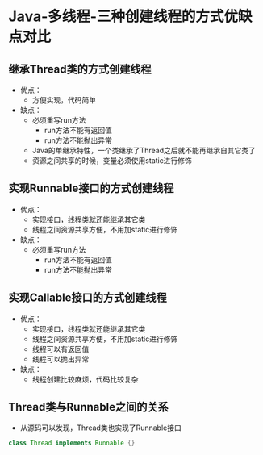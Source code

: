 # Java-多线程-三种创建线程的方式优缺点对比

## 继承Thread类的方式创建线程

- 优点：
  - 方便实现，代码简单
- 缺点：
  - 必须重写run方法
    - run方法不能有返回值
    - run方法不能抛出异常
  - Java的单继承特性，一个类继承了Thread之后就不能再继承自其它类了
  - 资源之间共享的时候，变量必须使用static进行修饰

## 实现Runnable接口的方式创建线程

- 优点：
  - 实现接口，线程类就还能继承其它类
  - 线程之间资源共享方便，不用加static进行修饰
- 缺点：
  - 必须重写run方法
    - run方法不能有返回值
    - run方法不能抛出异常

## 实现Callable接口的方式创建线程

- 优点：
  - 实现接口，线程类就还能继承其它类
  - 线程之间资源共享方便，不用加static进行修饰
  - 线程可以有返回值
  - 线程可以抛出异常
- 缺点：
  - 线程创建比较麻烦，代码比较复杂

## Thread类与Runnable之间的关系

- 从源码可以发现，Thread类也实现了Runnable接口

```java
class Thread implements Runnable {}
```

